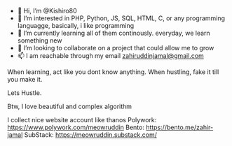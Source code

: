 - 👋 Hi, I’m @Kishiro80
- 👀 I’m interested in PHP, Python, JS, SQL, HTML, C, or any programming languagge, basically, i like programming
- 🌱 I’m currently learning all of them continously. everyday, we learn something new
- 💞️ I’m looking to collaborate on a project that could allow me to grow
- 📫 I am reachable through my email zahiruddinjamal@gmail.com

When learning, act like you dont know anything.
When hustling, fake it till you make it.

Lets Hustle.

Btw, I love beautiful and complex algorithm

I collect nice website account like thanos 
Polywork: https://www.polywork.com/meowruddin
Bento: https://bento.me/zahir-jamal
SubStack: https://meowruddin.substack.com/

